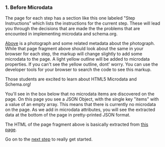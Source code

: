 ### 1. Before Microdata

The page for each step has a section like this one labeled "Step Instructions" 
which lists the instructions 
for the current step. These will lead you through the decisions that are made
the the problems that are encounted in implementing microdata and schema.org.

[Above](#page_name) is a photograph and some related metadata about the photograph. While 
that page fragment above should look about the same in your browser for each step, 
the markup will change slightly to add some microdata to the page. A light 
yellow outline will be added to microdata properties. If you can't see the
yellow outline, dont' worry. You can use the developer
tools for your browser to search the code to see this markup.

Those students are excited to learn about HTML5 Microdata and Schema.org!

You'll see in the box below that no microdata items are discovered on the 
page. On this page you see a JSON Object, with the single key "items" with a
value of an empty array. This means that there is currently no microdata on the
page. As we add
in microdata attributes, you will see the extracted data at the bottom of the 
page in pretty-printed JSON format.

The HTML of the page fragment above is basically extracted from 
[this page](http://d.lib.ncsu.edu/collections/catalog/0004493).

Go on to the [next step](/steps/2.html) to really get started.